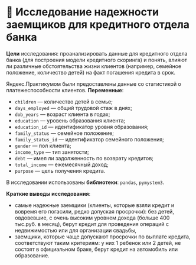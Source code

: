 # 💸 Исследование надежности заемщиков для кредитного отдела банка

**Цели** исследования: проанализировать данные для кредитного отдела банка (для построения модели кредитного скоринга) и понять, влияют ли различные обстоятельства жизни клиентов (например, семейное положение, количество детей) на факт погашения кредита в срок.
 
Яндекс.Практикумом были предоставлены данные со статистикой о платежеспособности клиентов. **Переменные**: 
- `children` — количество детей в семье;
- `days_employed` — общий трудовой стаж в днях;
- `dob_years` — возраст клиента в годах;
- `education` — уровень образования клиента;
- `education_id` — идентификатор уровня образования;
- `family_status` — семейное положение;
- `family_status_id` — идентификатор семейного положения;
- `gender` — пол клиента;
- `income_type` — тип занятости;
- `debt` — имел ли задолженность по возврату кредитов;
- `total_income` — ежемесячный доход;
- `purpose` — цель получения кредита.

В исследовании использованы **библиотеки**: `pandas`, `pymystem3`. 

**Краткие выводы исследования**:
- самые надежные заемщики (клиенты, которые взяли кредит и вовремя его погасили, редко допуская просрочки): без детей, овдовевшие, с очень высоким уровнем дохода (больше 400 тыс.руб. в месяц), берут кредит для проведения операций с недвижимостью или для организации свадьбы,
- заемщики, которые чаще допускают просрочки по выплате кредита, соответствуют таким критериям: у них 1 ребенок или 2 детей, не состоят в официальном браке, берут кредит на автомобиль или образование.